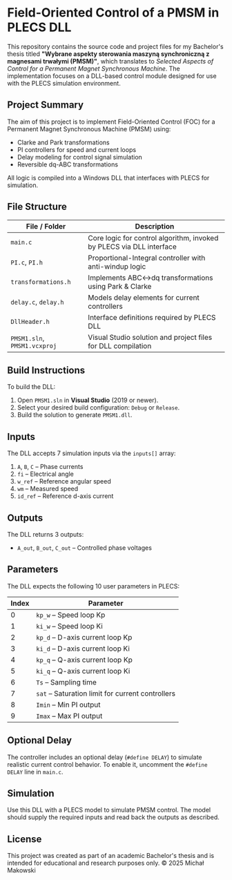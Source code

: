 # Field-Oriented Control of a PMSM in PLECS DLL

This repository contains the source code and project files for my Bachelor's thesis titled **"Wybrane aspekty sterowania maszyną synchroniczną z magnesami trwałymi (PMSM)"**, which translates to *Selected Aspects of Control for a Permanent Magnet Synchronous Machine*. The implementation focuses on a DLL-based control module designed for use with the PLECS simulation environment.

##  Project Summary

The aim of this project is to implement Field-Oriented Control (FOC) for a Permanent Magnet Synchronous Machine (PMSM) using:

- Clarke and Park transformations
- PI controllers for speed and current loops
- Delay modeling for control signal simulation
- Reversible dq-ABC transformations

All logic is compiled into a Windows DLL that interfaces with PLECS for simulation.

##  File Structure

| File / Folder      | Description |
|--------------------|-------------|
| `main.c`           | Core logic for control algorithm, invoked by PLECS via DLL interface |
| `PI.c`, `PI.h`     | Proportional-Integral controller with anti-windup logic |
| `transformations.h`| Implements ABC↔dq transformations using Park & Clarke |
| `delay.c`, `delay.h`| Models delay elements for current controllers |
| `DllHeader.h`      | Interface definitions required by PLECS DLL |
| `PMSM1.sln`, `PMSM1.vcxproj` | Visual Studio solution and project files for DLL compilation |

##  Build Instructions

To build the DLL:

1. Open `PMSM1.sln` in **Visual Studio** (2019 or newer).
2. Select your desired build configuration: `Debug` or `Release`.
3. Build the solution to generate `PMSM1.dll`.

##  Inputs

The DLL accepts 7 simulation inputs via the `inputs[]` array:

1. `A`, `B`, `C` – Phase currents
2. `fi` – Electrical angle
3. `w_ref` – Reference angular speed
4. `wm` – Measured speed
5. `id_ref` – Reference d-axis current

##  Outputs

The DLL returns 3 outputs:

- `A_out`, `B_out`, `C_out` – Controlled phase voltages

##  Parameters

The DLL expects the following 10 user parameters in PLECS:

| Index | Parameter |
|-------|-----------|
| 0     | `kp_w` – Speed loop Kp |
| 1     | `ki_w` – Speed loop Ki |
| 2     | `kp_d` – D-axis current loop Kp |
| 3     | `ki_d` – D-axis current loop Ki |
| 4     | `kp_q` – Q-axis current loop Kp |
| 5     | `ki_q` – Q-axis current loop Ki |
| 6     | `Ts` – Sampling time |
| 7     | `sat` – Saturation limit for current controllers |
| 8     | `Imin` – Min PI output |
| 9     | `Imax` – Max PI output |

##  Optional Delay

The controller includes an optional delay (`#define DELAY`) to simulate realistic current control behavior. To enable it, uncomment the `#define DELAY` line in `main.c`.

##  Simulation

Use this DLL with a PLECS model to simulate PMSM control. The model should supply the required inputs and read back the outputs as described.

##  License

This project was created as part of an academic Bachelor's thesis and is intended for educational and research purposes only. © 2025 Michał Makowski

